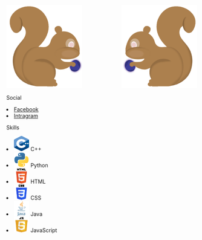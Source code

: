<!--<h1>👋</h1>!-->
<p>
  <img align="right" src="Image/Squrriel.png" width="200" height="220">
  <img align="right,center" src="Image/Squrriel0.png" width="200" height="220">
</p>
<!--<h4>My name is Watcharapol Treesatthayasakul<br> Study at Computer Science KMUTT</h4>!-->
<p>Social
  <li>
    <a href="https://www.facebook.com/watcharapol.treesatthayasakul.96"> Facebook </a>
  </li>
  <li>
    <a href="https://www.instagram.com/o.wt28_/"> Intragram </a>
  </li>
</p>
<p>Skills
  <li><img src="Image/C++.png" width="40" height="40">  C++</li>
  <li><img src="Image/Python.png" width="40" height="40">  Python</li>
  <li><img src="Image/HTML5.png" width="40" height="40">  HTML</li>
  <li><img src="Image/CSS3.png" width="40" height="40">  CSS</li>
  <li><img src="Image/Java.png" width="40" height="40">  Java</li>
  <li><img src="Image/JavaScript.png" width="40" height="40">  JavaScript</li>
</p>
